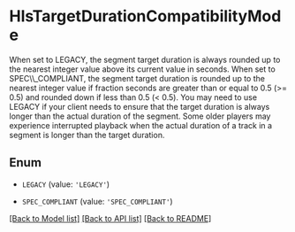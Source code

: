 # HlsTargetDurationCompatibilityMode

When set to LEGACY, the segment target duration is always rounded up to the nearest integer value above its current value in seconds. When set to SPEC\\\\_COMPLIANT, the segment target duration is rounded up to the nearest integer value if fraction seconds are greater than or equal to 0.5 (>= 0.5) and rounded down if less than 0.5 (< 0.5). You may need to use LEGACY if your client needs to ensure that the target duration is always longer than the actual duration of the segment. Some older players may experience interrupted playback when the actual duration of a track in a segment is longer than the target duration.

## Enum

* `LEGACY` (value: `'LEGACY'`)

* `SPEC_COMPLIANT` (value: `'SPEC_COMPLIANT'`)

[[Back to Model list]](../README.md#documentation-for-models) [[Back to API list]](../README.md#documentation-for-api-endpoints) [[Back to README]](../README.md)



